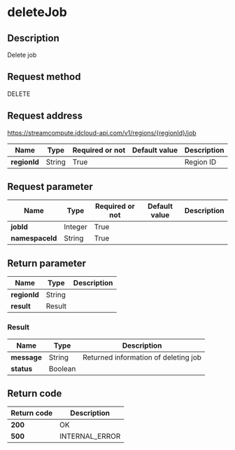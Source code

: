 # deleteJob


## Description
Delete job

## Request method
DELETE

## Request address
https://streamcompute.jdcloud-api.com/v1/regions/{regionId}/job

|Name|Type|Required or not|Default value|Description|
|---|---|---|---|---|
|**regionId**|String|True||Region ID|

## Request parameter
|Name|Type|Required or not|Default value|Description|
|---|---|---|---|---|
|**jobId**|Integer|True|||
|**namespaceId**|String|True|||


## Return parameter
|Name|Type|Description|
|---|---|---|
|**regionId**|String||
|**result**|Result||


### <a name="Result">Result</a>
|Name|Type|Description|
|---|---|---|
|**message**|String|Returned information of deleting job|
|**status**|Boolean||

## Return code
|Return code|Description|
|---|---|
|**200**|OK|
|**500**|INTERNAL_ERROR|
